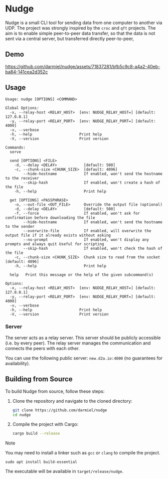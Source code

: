 # Nudge

Nudge is a small CLI tool for sending data from one computer to another via UDP. 
The project was strongly inspired by the `croc` and `qft` projects.
The aim is to enable simple peer-to-peer data transfer, so that the data is not sent via a central server, but transferred directly peer-to-peer,

## Demo

https://github.com/darmiel/nudge/assets/71837281/bfb5c9c8-a4a2-40eb-ba84-141cea2d352c

## Usage

```
Usage: nudge [OPTIONS] <COMMAND>

Global Options:
  -x, --relay-host <RELAY_HOST>  [env: NUDGE_RELAY_HOST=] [default: 127.0.0.1]
  -y, --relay-port <RELAY_PORT>  [env: NUDGE_RELAY_PORT=] [default: 4000]
  -v, --verbose
  -h, --help                     Print help
  -V, --version                  Print version

Commands:
  serve
    
  send [OPTIONS] <FILE>
    -d, --delay <DELAY>            [default: 500]
    -c, --chunk-size <CHUNK_SIZE>  [default: 4096]
        --hide-hostname            If enabled, won't send the hostname to the receiver
        --skip-hash                If enabled, won't create a hash of the file
    -h, --help                     Print help
  
  get [OPTIONS] <PASSPHRASE>
    -o, --out-file <OUT_FILE>      Override the output file (optional)
    -d, --delay <DELAY>            [default: 500]
    -f, --force                    If enabled, won't ask for confirmation before downloading the file
        --hide-hostname            If enabled, won't send the hostname to the sender
        --overwrite-file           If enabled, will overwrite the output file if it already exists without asking
        --no-prompt                If enabled, won't display any prompts and always quit Useful for scripting
        --skip-hash                If enabled, won't check the hash of the file
    -c, --chunk-size <CHUNK_SIZE>  Chunk size to read from the socket [default: 4096]
    -h, --help                     Print help
    
  help   Print this message or the help of the given subcommand(s)

Options:
  -x, --relay-host <RELAY_HOST>  [env: NUDGE_RELAY_HOST=] [default: 127.0.0.1]
  -y, --relay-port <RELAY_PORT>  [env: NUDGE_RELAY_PORT=] [default: 4000]
  -v, --verbose
  -h, --help                     Print help
  -V, --version                  Print version
```

### Server

The server acts as a relay server. 
This server should be publicly accessible (i.e. by every peer). 
The relay server manages the communication and connects the peers with each other.

You can use the following public server: `new.d2a.io:4000` (no guarantees for availability).

## Building from Source

To build Nudge from source, follow these steps:

1. Clone the repository and navigate to the cloned directory:
   ```bash
   git clone https://github.com/darmiel/nudge
   cd nudge
   ```

2. Compile the project with Cargo:
   ```bash
   cargo build --release
   ```

> [!NOTE]
> You may need to install a linker such as `gcc` or `clang` to compile the project.
> ```console
> sudo apt install build-essential
> ```

The executable will be available in `target/release/nudge`.

<!--
## TODO

- [x] Send file meta over socket (hostname, ...)
- [x] Send Hostname + Let the user hide the hostname
- [x] Add env vars for relay-host / -port\
- [x] Hash Check
- [x] Logger (Verbose Mode)
- [ ] AES
- [ ] Compression
- [x] Make options global
- [x] Option to overwrite file
- [x] Server should send errors
- [x] Filename by sender
-->